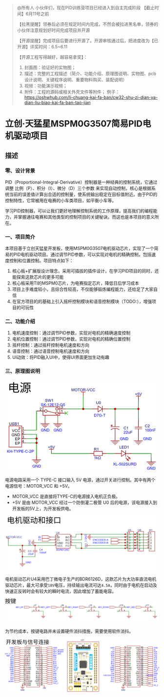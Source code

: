 > @所有人  小伙伴们，现在PID训练营项目已经进入到自主完成阶段
> 【截止时间】6月11号之前
> 
> 【拉黑提醒】领券后必须在规定时间内完成，不然会被拉进黑名单，领券的小伙伴注意规划好时间完成项目并开源
> 
> 【开源提醒】完成项目后要进行开源了。开源审核通过后，把进度改为【已开源】评奖时间：6.5~6.11
> 
> 【开源工程写得越好，越容易拿奖】：
> 1. 封面图：验证好的实物图；
> 2. 描述：完整的工程描述（简介、功能介绍、原理图说明、实物图、pcb设计说明、关键程序说明、重要物料购买、装配说明）
> 3. 视频：功能演示视频；
> 4. 附件：工程的源码或相关外壳文件等附件； 
> 例子：https://oshwhub.com/li-chuang-kai-fa-ban/cw32-shu-zi-dian-ya-dian-liu-biao-kai-fa-ban-tao-jian


# 立创·天猛星MSPM0G3507简易PID电机驱动项目

## 描述

### 零、设计背景

PID（Proportional-Integral-Derivative）控制器是一种经典的控制系统，它通过调整 比例（P）、积分（I）、微分（D）三个参数 来实现自动控制，核心是根据系统当前的误差值计算出合适的控制量，使系统输出稳定在目标值附近。由于PID的控制特性，它常被用在电赛的小车类项目，如平衡小车等。

学习PID控制器，可以让我们更好地理解控制系统的工作原理，提高我们的编程能力，并掌握通往电赛和其他类型的控制项目的关键秘诀。而这也是本项目的意义所在。

### 一、项目简介

本项目基于立创天猛星开发板，使用MSPM0G3507电机驱动芯片，实现了一个简易的PID电机驱动项目。通过调节PID参数，可以实现对电机的精确控制，包括速度控制和位置控制。项目特点如下：

1. 核心板+扩展版设计理念，采用可插拔的插件设计，在学习PID项目的同时，还能探索这款芯片的更多可能
2. 核心板采用TI的MSPM0芯片，为电赛指定芯片，降低日后学习成本
3. 项目上手难度较小，且综合性较高，不仅能够锻炼编程能力，还给足了大家自信
4. 在官方项目的的基础上引入摇杆控制模块和语音控制模块（TODO:），增强项目的可玩性

### 二、功能介绍

1. 电机速度控制：通过调节PID参数，实现对电机的精确速度控制
2. 电机位置控制：通过调节PID参数，实现对电机的精确位置控制
3. 摇杆控制：通过摇杆控制电机速度和方向
4. 语音控制：通过语音控制电机速度和方向
5. UI动效：将PID融入UI中，使得UI界面更加生动有趣

### 三、原理图说明

![电源电路原理图](./img/电源电路原理图.png)

电源电路采用一个 TYPE-C 接口输入 5V 电源，通过开关进行控制。其中有两个电源信号：MOTOR_VCC 和 +5V。

- MOTOR_VCC 是直接将TYPE-C的电源接入电机正负极。
- +5V 是由 MOTOR_VCC 经过一个防倒灌二极管 U0 后的电源，该电源接入到开发板的5V上，为开发板供电。

![电机驱动原理图](./img/电机驱动原理图.png)

电机驱动芯片U4采用巴丁微电子生产的BDR6126D，这款芯片为大功率直流电机驱动芯片，最大可承受`18V`电压，持续输出电流可达`4.5A`，同时由于电机在启动及快速正反转时会有较大的瞬时电流，因此增加了蓄能电容。

![按键电路](./img/按键电路.png)

为节约成本，按键电路并未设置硬件消抖措施，需要使用软件消抖。

![开发板电路](./img/开发板电路.png)